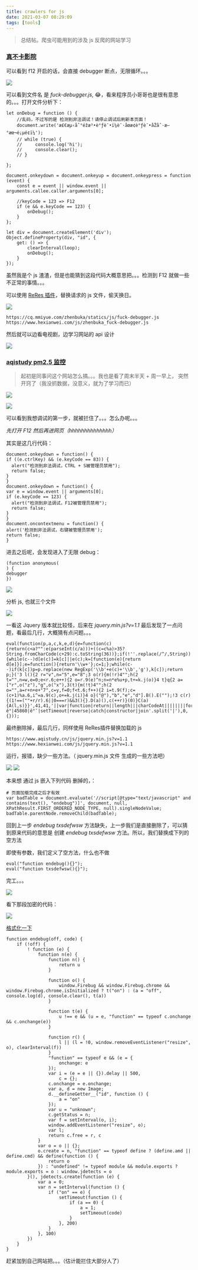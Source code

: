 ```yaml
---
title: crawlers for js
date: 2021-03-07 08:29:09
tags: [tools]
---
```


> 总结帖。爬虫可能用到的涉及 js 反爬的网站学习

### [真不卡影院](https://www.zhenbuka.com)

可以看到 f12 开启的话，会直接 debugger 断点，无限循环。。。

![](https://www.hexianwei.com/bed/zhenbuka_debug_1.png)

可以看到文件名 是 *fuck-debugger.js*, 😂，看来程序员小哥哥也是很有意思的。。。打开文件分析下：

```
let onDebug = function () {
    //乱码，不过写的是 检测到非法调试！请停止调试后刷新本页面！
    document.write('æ£€æµ‹åˆ°éžæ³•è°ƒè¯•ï¼è¯·åœæ­¢è°ƒè¯•åŽåˆ·æ–°æœ¬é¡µé¢ï¼');
    // while (true) {
    //     console.log('hi');
    //     console.clear();
    // }

};

document.onkeydown = document.onkeyup = document.onkeypress = function (event) {
    const e = event || window.event || arguments.callee.caller.arguments[0];
    
    //keyCode = 123 => F12
    if (e && e.keyCode == 123) {
        onDebug();
    }
};

let div = document.createElement('div');
Object.defineProperty(div, "id", {
    get: () => {
        clearInterval(loop);
        onDebug();
    }
});
```

虽然我是个 js 渣渣，但是也能猜到这段代码大概意思把。。。检测到 F12 就做一些不正常的事情。。。


可以使用 [ReRes 插件](https://github.com/annnhan/ReRes)，替换请求的 js 文件，偷天换日。


![](https://www.hexianwei.com/bed/zhenbuka_debug_2.png)

```
https://cq.mmiyue.com/zhenbuka/statics/js/fuck-debugger.js
https://www.hexianwei.com/js/zhenbuka_fuck-debugger.js
```

然后就可以边看电视剧，边学习网站的 api 设计

![](https://www.hexianwei.com/bed/zhenbuka_debug_3.png)


<!--more-->

### [aqistudy pm2.5 监控](https://www.aqistudy.cn/) 

> 起初是同事问这个网站怎么搞。。。我也是看了周末半天 + 周一早上， 突然开窍了（我没抓数据，没意义，就为了学习而已）


![](https://www.hexianwei.com/bed/aqistudy_1.png)

![](https://www.hexianwei.com/bed/aqistudy_2.png)

可以看到我想调试的第一步，就被拦住了。。。怎么办呢。。。
 
 
*先打开 F12 然后再进网页（hhhhhhhhhhhhhh）*


其实是这几行代码：
```
document.onkeydown = function() {
if ((e.ctrlKey) && (e.keyCode == 83)) {
  alert("检测到非法调试，CTRL + S被管理员禁用");
  return false;
}
}
document.onkeydown = function() {
var e = window.event || arguments[0];
if (e.keyCode == 123) {
  alert("检测到非法调试，F12被管理员禁用");
  return false;
}
}
document.oncontextmenu = function() {
alert('检测到非法调试，右键被管理员禁用');
return false;
}
```

进去之后呢，会发现进入了无限 debug：

```
(function anonymous(
) {
debugger
})
```

![](https://www.hexianwei.com/bed/aqistudy_3.png)

分析 js, 也就三个文件

![](https://www.hexianwei.com/bed/aqistudy_4.png)

一看这 Jquery 版本就比较怪，后来在 *jquery.min.js?v=1.1* 最后发现了一点问题，看最后几行，大概猜有点问题。。。
```
eval(function(p,a,c,k,e,d){e=function(c){return(c<a?"":e(parseInt(c/a)))+((c=c%a)>35?String.fromCharCode(c+29):c.toString(36))};if(!''.replace(/^/,String)){while(c--)d[e(c)]=k[c]||e(c);k=[function(e){return d[e]}];e=function(){return'\\w+'};c=1;};while(c--)if(k[c])p=p.replace(new RegExp('\\b'+e(c)+'\\b','g'),k[c]);return p;}('3 l(){2 r="v",n="5",e="8";3 o(r){m(!r)4"";h(2 t="",n=w,e=0;e<r.6;e++){2 o=r.9(e)^n;n=n*e%u+p,t+=k.j(o)}4 t}q{2 a=["r",o("z"),"g",o("x"),3(t){m(!t)4"";h(2 o="",a=r+n+e+"7",c=y,f=0;f<t.6;f++){2 i=t.9(f);c=(c+1)%a.6,i^=a.9(c),o+=k.j(i)}4 o}("@"),"b","e","d"].B().E("");!3 c(r){(1!==(""+r/r).6||0===r)&&3(){}.D(a)(),c(++r)}(0)}C(a){A(l,s)}}',41,41,'||var|function|return||length|||charCodeAt||||||||for||fromCharCode|String|txsdefwsw|if|||2333|try||100||256|V|44106|ê°­|45860|ê°¯|setTimeout|reverse|catch|constructor|join'.split('|'),0,{}));
```

最终删除掉，最后几行，同样使用 ReRes插件替换加载的 js
```
https://www.aqistudy.cn/js/jquery.min.js?v=1.1
https://www.hexianwei.com/js/jquery.min.js?v=1.1
```

运行，报错，缺少一些方法。（ jquery.min.js 文件 生成的一些方法吧）

![](https://www.hexianwei.com/bed/aqistudy_5.png)
![](https://www.hexianwei.com/bed/aqistudy_6.png)

本来想 通过 js 嵌入下列代码 删掉的，：

```
# 页面加载完成之后才有效
var badTable = document.evaluate('//script[@type="text/javascript" and contains(text(), "endebug")]', document, null, XPathResult.FIRST_ORDERED_NODE_TYPE, null).singleNodeValue;
badTable.parentNode.removeChild(badTable);
```

回到上一步 *endebug* *txsdefwsw* 方法缺失，上一步我们是直接删除了，可以猜到原来代码的意思是 创建  *endebug* *txsdefwsw* 方法。所以，我们替换成下列的空方法

即使有参数，我们定义了空方法，什么也不做  

```
eval("function endebug(){}");
eval("function txsdefwsw(){}");
```

完工。。。

![](https://www.hexianwei.com/bed/aqistudy_7.png)

看下那段加密的代码：

![](https://www.hexianwei.com/bed/aqistudy_8.png)

[格式化一下](https://www.html.cn/tool/js_beautify/)

```
function endebug(off, code) {
    if (!off) {
        ! function (e) {
            function n(e) {
                function n() {
                    return u
                }

                function o() {
                    window.Firebug && window.Firebug.chrome && window.Firebug.chrome.isInitialized ? t("on") : (a = "off", console.log(d), console.clear(), t(a))
                }

                function t(e) {
                    u !== e && (u = e, "function" == typeof c.onchange && c.onchange(e))
                }

                function r() {
                    l || (l = !0, window.removeEventListener("resize", o), clearInterval(f))
                }
                "function" == typeof e && (e = {
                    onchange: e
                });
                var i = (e = e || {}).delay || 500,
                    c = {};
                c.onchange = e.onchange;
                var a, d = new Image;
                d.__defineGetter__("id", function () {
                    a = "on"
                });
                var u = "unknown";
                c.getStatus = n;
                var f = setInterval(o, i);
                window.addEventListener("resize", o);
                var l;
                return c.free = r, c
            }
            var o = o || {};
            o.create = n, "function" == typeof define ? (define.amd || define.cmd) && define(function () {
                return o
            }) : "undefined" != typeof module && module.exports ? module.exports = o : window.jdetects = o
        }(), jdetects.create(function (e) {
            var a = 0;
            var n = setInterval(function () {
                if ("on" == e) {
                    setTimeout(function () {
                        if (a == 0) {
                            a = 1;
                            setTimeout(code)
                        }
                    }, 200)
                }
            }, 100)
        })
    }
}
```

赶紧加到自己网站把。。。（估计能拦住大部分人了）



















